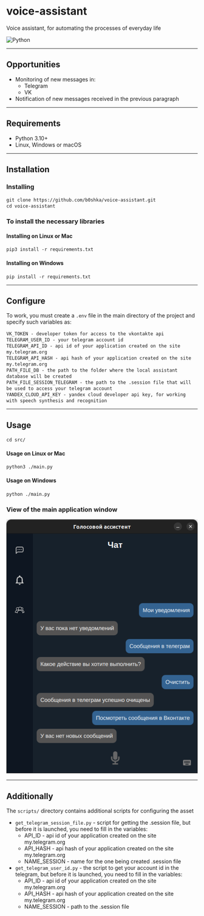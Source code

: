 # voice-assistant

Voice assistant, for automating the processes of everyday life

![Python][python-version]

---
## Opportunities
* Monitoring of new messages in:
	- Telegram
	- VK
* Notification of new messages received in the previous paragraph


---
## Requirements
* Python 3.10+
* Linux, Windows or macOS

---
## Installation

### Installing
```
git clone https://github.com/b0shka/voice-assistant.git
cd voice-assistant
```

### To install the necessary libraries
#### Installing on Linux or Mac
```
pip3 install -r requirements.txt
```

#### Installing on Windows
```
pip install -r requirements.txt
```

---
## Configure
To work, you must create a `.env` file in the main directory of the project and specify such variables as:
```
VK_TOKEN - developer token for access to the vkontakte api
TELEGRAM_USER_ID - your telegram account id
TELEGRAM_API_ID - api id of your application created on the site my.telegram.org
TELEGRAM_API_HASH - api hash of your application created on the site my.telegram.org
PATH_FILE_DB - the path to the folder where the local assistant database will be created
PATH_FILE_SESSION_TELEGRAM - the path to the .session file that will be used to access your telegram account
YANDEX_CLOUD_API_KEY - yandex cloud developer api key, for working with speech synthesis and recognition
```


---
## Usage
```
cd src/
```
#### Usage on Linux or Mac
```
python3 ./main.py
```

#### Usage on Windows
```
python ./main.py
```

### View of the main application window
![alt text](img/app_chat.png)

---
## Additionally
The `scripts/` directory contains additional scripts for configuring the asset
* `get_telegram_session_file.py` - script for getting the .session file, but before it is launched, you need to fill in the variables:
	- API_ID - api id of your application created on the site my.telegram.org
	- API_HASH - api hash of your application created on the site my.telegram.org
	- NAME_SESSION - name for the one being created .session file
* `get_telegram_user_id.py` - the script to get your account id in the telegram, but before it is launched, you need to fill in the variables:
	- API_ID - api id of your application created on the site my.telegram.org
	- API_HASH - api hash of your application created on the site my.telegram.org
	- NAME_SESSION - path to the .session file


[python-version]: https://img.shields.io/static/v1?label=Python&message=v3.10&color=blue